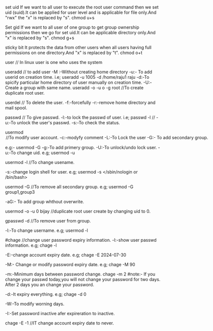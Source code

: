 set uid
If we want to all user to execute the root user command then we set uid (suid).It can be applied for user level and is applicable for file only.And "rwx" the "x" is replaced by "s".
chmod u+s <filename>

Set gid
If we want to all user of one group to get group ownership permissions then we go for set uid.It can be applicable directory only.And "x" is replaced by "s".
chmod g+s <directory name > 

sticky bit
It protects the data from other users when all users having full permissions on one directory.And "x" is replaced by "t".
chmod o+t <directory name>

user // In linux user is one who uses the system

useradd <user name> // to add user 
-M :-Without creating home directory
-u:- To add userid on creation time.
i.e; useradd -u 1005 -d /home/raju1 raju
-d:-To spicify particular home directory of user manually on creation time.
-U:-Create a group with same name.
useradd -o -u o -g root <username> //To create duplicate root user.

userdel <username> // To delete the user.
-f:-forcefully
-r:-remove home directory and mail spool.

passwd <username> // To give passwd.
-l:-to lock the passwd of user.
i.e; passwd -l <username> //
-u:-To unlock the user's passwd.
-s:-To check the status.

usermod <option> <usename> //To modify user account.
-c:-modyfy comment
-L:-To Lock the user
-G:- To add secondary group.

e.g:- usermod -G <group name> <user name>
-g:-To add primery group.
-U:-To unlock/undo lock user.
-u:-To change uid.
e.g; usermod -u <uid> <user name>

usermod -l <new name> <old name> //To change usename.

-s:-change login shell for user.
e.g; usermod -s </sbin/nologin or /bin/bash> <user name>

usermod -G <user name> //To remove all secondary group.
e.g; usermod -G group1,group3 <username>

-aG:- To add group whthout overwrite.

usermod -o -u 0 bijay //duplicate root user create by changing uid to 0.

gpasswd -d <username> <group name> //To remove user from group.

-l:-To change username.
e.g; usermod -l <new name> <old name>

#chage //change user password expiry information.
-l:-show user passwd information.
e.g; chage -l <user name>

-E:-change account expiry date.
e.g; chage -E 2024-07-30 <user  name>

-M:- Change or modify password expiry date.
e.g; chage -M 90 <username>

-m:-Minimum days between password change.
chage -m 2 <user name>
#note:- If you change your passwd today,you will not change your password for two days.
After 2 days you an change your password.

-d:-It expiry everything.
e.g; chage -d 0 <user name>

-W:-To modify worning days.

-I:-Set password inactive afer expireration to inactive.

chage -E -1 <user name> //IT change account expiry date to never.